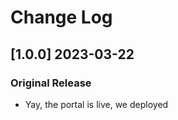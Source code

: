 # Change Log

## [1.0.0] 2023-03-22

### Original Release

- Yay, the portal is live, we deployed


